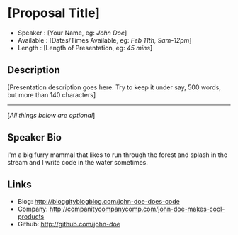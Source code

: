 [Proposal Title]
========================

* Speaker   : [Your Name, eg: *John Doe*]
* Available : [Dates/Times Available, eg: *Feb 11th, 9am-12pm*]
* Length    : [Length of Presentation, eg: *45 mins*]

Description
-----------

[Presentation description goes here. Try to keep it under say, 500 words, but more than 140 characters]

---------------
[*All things below are optional*]

Speaker Bio
-----------

I'm a big furry mammal that likes to run through the forest and splash in the stream and I write code in the water sometimes.

Links
-----

* Blog: http://bloggityblogblog.com/john-doe-does-code
* Company: http://companitycompanycomp.com/john-doe-makes-cool-products
* Github: http://github.com/john-doe
